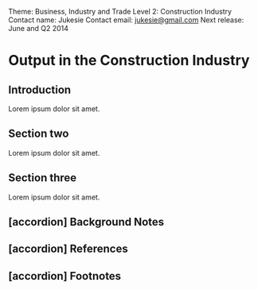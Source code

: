 Theme: Business, Industry and Trade
Level 2: Construction Industry
Contact name: Jukesie
Contact email: jukesie@gmail.com
Next release: June and Q2 2014

# Output in the Construction Industry

## Introduction

Lorem ipsum dolor sit amet.

## Section two

Lorem ipsum dolor sit amet.

## Section three

Lorem ipsum dolor sit amet.

## [accordion] Background Notes

## [accordion] References

## [accordion] Footnotes
